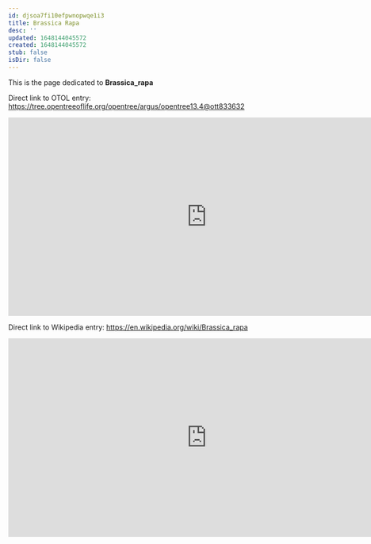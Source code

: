```yaml
---
id: djsoa7fi10efpwnopwqe1i3
title: Brassica Rapa
desc: ''
updated: 1648144045572
created: 1648144045572
stub: false
isDir: false
---
```

This is the page dedicated to **Brassica_rapa**


Direct link to OTOL entry: https://tree.opentreeoflife.org/opentree/argus/opentree13.4@ott833632



<html>
    <body>
    <iframe src="https://tree.opentreeoflife.org/opentree/argus/opentree13.4@ott833632"
    width="800" height="400" frameborder="0" allowfullscreen> </iframe>
    </body>
</html>
    


Direct link to Wikipedia entry: https://en.wikipedia.org/wiki/Brassica_rapa



<html>
    <body>
    <iframe src="https://en.wikipedia.org/wiki/Brassica_rapa"
    width="800" height="400" frameborder="0" allowfullscreen> </iframe>
    </body>
</html>
    
